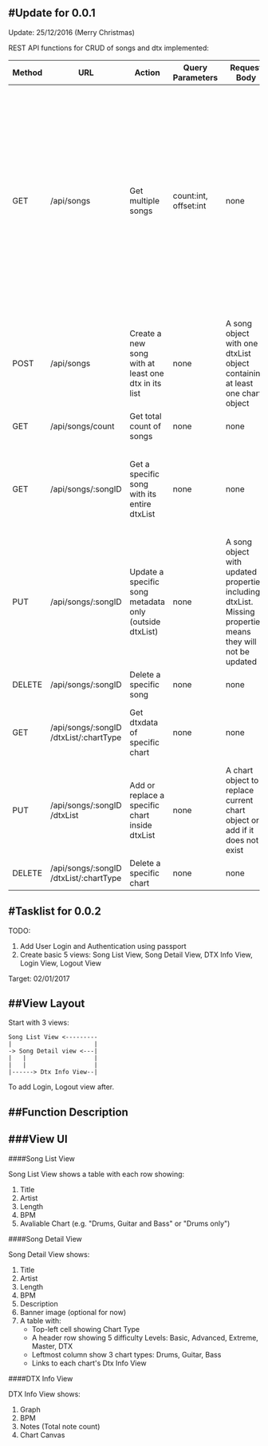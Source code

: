 #Update for 0.0.1
---
Update: 25/12/2016 (Merry Christmas)

REST API functions for CRUD of songs and dtx implemented:

Method | URL	| Action |	Query Parameters |	Request Body |	Outcome |	Response Body |
-------|------|--------|-------------------|---------------|----------|---------------|
GET |	/api/songs |	Get multiple songs	| count:int, offset:int |	none	| Success	 | _count_ number of songs documents minus its embedded dtxdata (dtxList) offset by first _offset_ number of songs, an object to indicate if there are more songs down the list or if count is above the cap limit of 1000
POST |	/api/songs |	Create a new song with at least one dtx in its list |	none |	A song object with one dtxList object containing at least one chart object |	Created |	Message: OK
GET |	/api/songs/count |	Get total count of songs	| none	| none	| Success	| count: _number_
GET	| /api/songs/:songID	| Get a specific song with its entire dtxList	| none	| none	| Success	| Metadata of song and the dtxList minus the raw BarGroup data for each dtx
PUT	| /api/songs/:songID	| Update a specific song metadata only (outside dtxList)	| none	| A song object with updated properties, including dtxList. Missing properties means they will not be updated	| Success	| Message: OK
DELETE	| /api/songs/:songID	| Delete a specific song	| none	| none	| Accepted	| Message: OK			
GET	| /api/songs/:songID<br/>/dtxList/:chartType	| Get dtxdata of specific chart	| none	| none	| Success	| The chart document of _chartType_ in this dtxList
PUT	| /api/songs/:songID<br/>/dtxList | Add or replace a specific chart inside dtxList	| none	| A chart object to replace current chart object or add if it does not exist	| Success	| Message: OK
DELETE	| /api/songs/:songID<br/>/dtxList/:chartType	| Delete a specific chart	| none	| none	| Accepted	| Message: OK


#Tasklist for 0.0.2
---
TODO:  
1. Add User Login and Authentication using passport  
2. Create basic 5 views: Song List View, Song Detail View, DTX Info View, Login View, Logout View   

Target: 02/01/2017

##View Layout
---

Start with 3 views:

```
Song List View <---------
|                       |
-> Song Detail view <---| 
|   |                   |
|   |                   |
|------> Dtx Info View--|
```

To add Login, Logout view after.

##Function Description
---

###View UI
---

####Song List View

Song List View shows a table with each row showing:  
1. Title  
2. Artist  
3. Length  
4. BPM  
5. Avaliable Chart (e.g. "Drums, Guitar and Bass" or "Drums only")  

####Song Detail View

Song Detail View shows:  
1. Title  
2. Artist  
3. Length  
4. BPM  
5. Description  
6. Banner image (optional for now)  
7. A table with:  
   * Top-left cell showing Chart Type
   * A header row showing 5 difficulty Levels: Basic, Advanced, Extreme, Master, DTX  
   * Leftmost column show 3 chart types: Drums, Guitar, Bass  
   * Links to each chart's Dtx Info View  

####DTX Info View

DTX Info View shows:  
1. Graph  
2. BPM  
3. Notes (Total note count)   
4. Chart Canvas  
